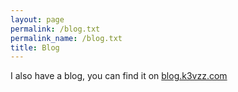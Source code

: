 ```yaml
---
layout: page
permalink: /blog.txt
permalink_name: /blog.txt
title: Blog
---
```


I also have a blog, you can find it on [blog.k3vzz.com](https://blog.k3vzz.com)
